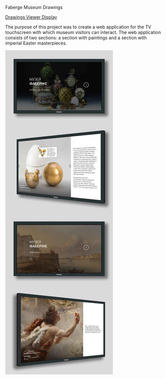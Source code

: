 Faberge Museum Drawings

[Drawings Viewer Display](https://bessondi.github.io/Faberge-Drawings/)

The purpose of this project was to create a web application for the TV touchscreen with which museum visitors can interact. The web application consists of two sections: a section with paintings and a section with imperial Easter masterpieces.

![Preview Image](TV_preview.jpg)